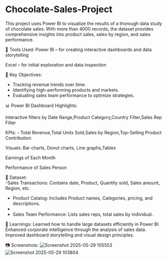 # Chocolate-Sales-Project
This project uses Power BI to visualize the results of a thorough data study of chocolate sales. With more than 4000 records, the dataset provides comprehensive insights into product sales, sales by region, and sales performance.

🧰 Tools Used:
Power BI – for creating interactive dashboards and data storytelling

Excel – for initial exploration and data inspection

🧠 Key Objectives:
- Tracking revenue trends over time.
- Identifying high-performing products and markets.
- Evaluating sales team performance to optimize strategies.

📊 Power BI Dashboard Highlights:

Interactive filters by Date Range,Product Category,Country Filter,Sales Rep Filter

KPIs: - Total Revenue,Total Units Sold,Sales by Region,Top-Selling Product Contribution

Visuals: Bar charts, Donut charts, Line graphs,Tables

Earnings of Each Month

Performance of Sales Person


📎 Dataset:  
-Sales Transactions: Contains date, Product, Quantity sold, Sales amount, Region, etc.

- Product Catalog: Includes Product names, Categories, pricing, and descriptions.
- 
- Sales Team Performance: Lists sales reps, total sales by individual.


📌 Learnings:
Learned how to handle large datasets efficiently in Power BI.
Enhanced corporate intelligence through the analysis of sales data.
Improved dashboard storytelling and visual design principles.

📷 Screenshots:
![Screenshot 2025-05-29 105553](https://github.com/user-attachments/assets/f64ca3d2-2554-4253-a856-a56f27b585b8)
![Screenshot 2025-05-29 103804](https://github.com/user-attachments/assets/c4d5824b-a3e1-47b9-97f9-bea8e17e3c9e)



